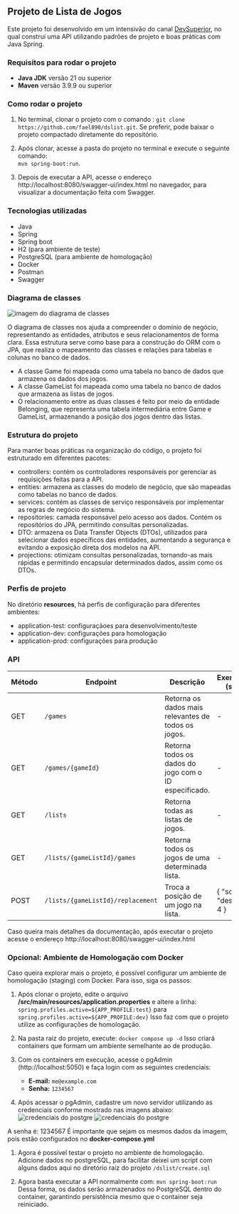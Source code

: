 ## Projeto de Lista de Jogos
Este projeto foi desenvolvido em um intensivão do canal [DevSuperior](https://www.youtube.com/@DevSuperior), no qual construí uma API utilizando padrões de projeto e boas práticas com Java Spring. 

### Requisitos para rodar o projeto
- **Java JDK** versão 21 ou superior
- **Maven** versão 3.9.9 ou superior

### Como rodar o projeto 
1. No terminal, clonar o projeto com o comando :
   ```git clone https://github.com/fael890/dslist.git```. 
   Se preferir, pode baixar o projeto compactado diretamente do repositório.

2. Após clonar, acesse a pasta do projeto no terminal e execute o seguinte comando:  
   ```mvn spring-boot:run```.
   
3. Depois de executar a API, acesse o endereço http://localhost:8080/swagger-ui/index.html no navegador, para visualizar a documentação feita com Swagger.

### Tecnologias utilizadas
- Java 
- Spring 
- Spring boot
- H2 (para ambiente de teste)
- PostgreSQL (para ambiente de homologação)
- Docker
- Postman
- Swagger

### Diagrama de classes

![imagem do diagrama de classes](image.png)

O diagrama de classes nos ajuda a compreender o domínio de negócio, representando as entidades, atributos e seus relacionamentos de forma clara. Essa estrutura serve como base para a construção do ORM com o JPA, que realiza o mapeamento das classes e relações para tabelas e colunas no banco de dados.

- A classe Game foi mapeada como uma tabela no banco de dados que armazena os dados dos jogos.
- A classe GameList foi mapeada como uma tabela no banco de dados que armazena as listas de jogos.
- O relacionamento entre as duas classes é feito por meio da entidade Belonging, que representa uma tabela intermediária entre Game e GameList, armazenando a posição dos jogos dentro das listas.

### Estrutura do projeto

Para manter boas práticas na organização do código, o projeto foi estruturado em diferentes pacotes:

- controllers: contém os controladores responsáveis por gerenciar as requisições feitas para a API.
- entities: armazena as classes do modelo de negócio, que são mapeadas como tabelas no banco de dados.
- services: contém as classes de serviço responsáveis por implementar as regras de negócio do sistema.
- repositories: camada responsável pelo acesso aos dados. Contém os repositórios do JPA, permitindo consultas personalizadas.
- DTO: armazena os Data Transfer Objects (DTOs), utilizados para selecionar dados específicos das entidades, aumentando a segurança e evitando a exposição direta dos modelos na API.
- projections: otimizam consultas personalizadas, tornando-as mais rápidas e permitindo encapsular determinados dados, assim como os DTOs.

### Perfis de projeto
No diretório **resources**, há perfis de configuração para diferentes ambientes:
- application-test: configuraçãoes para desenvolvimento/teste
- application-dev: configurações para homologação
- application-prod: configurações para produção

### API

| Método | Endpoint                         | Descrição                                            | Exemplo de Corpo (se aplicável)             |
|--------|----------------------------------|------------------------------------------------------|---------------------------------------------|
| GET    | `/games`                         | Retorna os dados mais relevantes de todos os jogos.  | -                                           |
| GET    | `/games/{gameId}`                | Retorna todos os dados do jogo com o ID especificado.| -                                           |
| GET    | `/lists`                         | Retorna todas as listas de jogos.                    | -                                           |
| GET    | `/lists/{gameListId}/games`      | Retorna todos os jogos de uma determinada lista.     | -                                           |
| POST   | `/lists/{gameListId}/replacement`| Troca a posição de um jogo na lista.                 | { "sourceIndex": 0, "destinationIndex": 4 } |

Caso queira mais detalhes da documentação, após executar o projeto acesse o endereço http://localhost:8080/swagger-ui/index.html

### Opcional: Ambiente de Homologação com Docker
Caso queira explorar mais o projeto, é possível configurar um ambiente de homologação (staging) com Docker. Para isso, siga os passos:

1. Após clonar o projeto, edite o arquivo **/src/main/resources/application.properties** e altere a linha:
   ```spring.profiles.active=${APP_PROFILE:test}```
   para
   ```spring.profiles.active=${APP_PROFILE:dev}```
   Isso faz com que o projeto utilize as configurações de homologação.

2. Na pasta raiz do projeto, execute: 
   ```docker compose up -d```
   Isso criará containers que formam um ambiente semelhante ao de produção.

3. Com os containers em execução, acesse o pgAdmin (http://localhost:5050) e faça login com as seguintes credenciais:
   - **E-mail:** ```me@example.com```
   - **Senha:** ```1234567```
  
4. Após acessar o pgAdmin, cadastre um novo servidor utilizando as credenciais conforme mostrado nas imagens abaixo:
![credenciais do postgre](image-1.png)
![credenciais do postgre](image-2.png)

A senha é: 1234567
É importante que sejam os mesmos dados da imagem, pois estão configurados no **docker-compose.yml**

1. Agora é possível testar o projeto no ambiente de homologação. Adicione dados no postgreSQL, para facilitar deixei um script com alguns dados aqui no diretório raiz do projeto ```/dslist/create.sql```

2. Agora basta executar a API normalmente com:
   ```mvn spring-boot:run```
   Dessa forma, os dados serão armazenados no PostgreSQL dentro do container, garantindo persistência mesmo que o container seja reiniciado.
